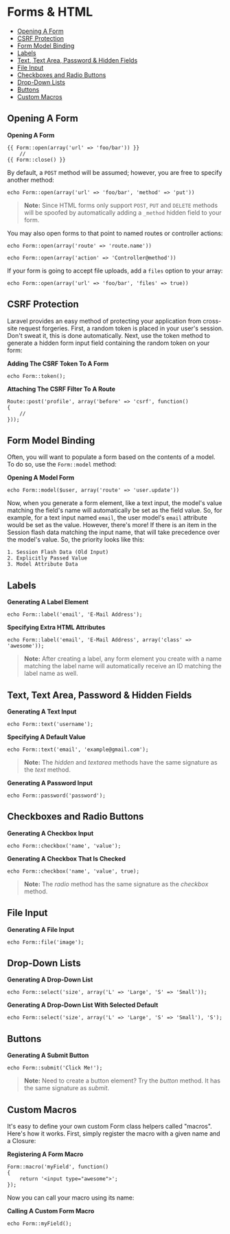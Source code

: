 # Forms & HTML

- [Opening A Form](#opening-a-form)
- [CSRF Protection](#csrf-protection)
- [Form Model Binding](#form-model-binding)
- [Labels](#labels)
- [Text, Text Area, Password & Hidden Fields](#text)
- [File Input](#file-input)
- [Checkboxes and Radio Buttons](#checkboxes-and-radio-buttons)
- [Drop-Down Lists](#drop-down-lists)
- [Buttons](#buttons)
- [Custom Macros](#custom-macros)

<a name="opening-a-form"></a>
## Opening A Form

**Opening A Form**

	{{ Form::open(array('url' => 'foo/bar')) }}
		//
	{{ Form::close() }}

By default, a `POST` method will be assumed; however, you are free to specify another method:

	echo Form::open(array('url' => 'foo/bar', 'method' => 'put'))

> **Note:** Since HTML forms only support `POST`, `PUT` and `DELETE` methods will be spoofed by automatically adding a `_method` hidden field to your form.

You may also open forms to that point to named routes or controller actions:

	echo Form::open(array('route' => 'route.name'))

	echo Form::open(array('action' => 'Controller@method'))

If your form is going to accept file uploads, add a `files` option to your array:

	echo Form::open(array('url' => 'foo/bar', 'files' => true))

<a name="csrf-protection"></a>
## CSRF Protection

Laravel provides an easy method of protecting your application from cross-site request forgeries. First, a random token is placed in your user's session. Don't sweat it, this is done automatically. Next, use the token method to generate a hidden form input field containing the random token on your form:

**Adding The CSRF Token To A Form**

	echo Form::token();

**Attaching The CSRF Filter To A Route**

	Route::post('profile', array('before' => 'csrf', function()
	{
		//
	}));

<a name="form-model-binding"></a>
## Form Model Binding

Often, you will want to populate a form based on the contents of a model. To do so, use the `Form::model` method:

**Opening A Model Form**

	echo Form::model($user, array('route' => 'user.update'))

Now, when you generate a form element, like a text input, the model's value matching the field's name will automatically be set as the field value. So, for example, for a text input named `email`, the user model's `email` attribute would be set as the value. However, there's more! If there is an item in the Session flash data matching the input name, that will take precedence over the model's value. So, the priority looks like this:

	1. Session Flash Data (Old Input)
	2. Explicitly Passed Value
	3. Model Attribute Data

<a name="labels"></a>
## Labels

**Generating A Label Element**

	echo Form::label('email', 'E-Mail Address');

**Specifying Extra HTML Attributes**

	echo Form::label('email', 'E-Mail Address', array('class' => 'awesome'));

> **Note:** After creating a label, any form element you create with a name matching the label name will automatically receive an ID matching the label name as well.

<a name="text"></a>
## Text, Text Area, Password & Hidden Fields

**Generating A Text Input**

	echo Form::text('username');

**Specifying A Default Value**

	echo Form::text('email', 'example@gmail.com');

> **Note:** The *hidden* and *textarea* methods have the same signature as the *text* method.

**Generating A Password Input**

	echo Form::password('password');

<a name="checkboxes-and-radio-buttons"></a>
## Checkboxes and Radio Buttons

**Generating A Checkbox Input**

	echo Form::checkbox('name', 'value');

**Generating A Checkbox That Is Checked**

	echo Form::checkbox('name', 'value', true);

> **Note:** The *radio* method has the same signature as the *checkbox* method.

<a name="file-input"></a>
## File Input

**Generating A File Input**

	echo Form::file('image');

<a name="drop-down-lists"></a>
## Drop-Down Lists

**Generating A Drop-Down List**

	echo Form::select('size', array('L' => 'Large', 'S' => 'Small'));

**Generating A Drop-Down List With Selected Default**

	echo Form::select('size', array('L' => 'Large', 'S' => 'Small'), 'S');

<a name="buttons"></a>
## Buttons

**Generating A Submit Button**

	echo Form::submit('Click Me!');

> **Note:** Need to create a button element? Try the *button* method. It has the same signature as *submit*.

<a name="custom-macros"></a>
## Custom Macros

It's easy to define your own custom Form class helpers called "macros". Here's how it works. First, simply register the macro with a given name and a Closure:

**Registering A Form Macro**

	Form::macro('myField', function()
	{
		return '<input type="awesome">';
	});

Now you can call your macro using its name:

**Calling A Custom Form Macro**

	echo Form::myField();